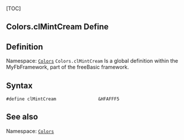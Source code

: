 [TOC]
## Colors.clMintCream Define

## Definition
Namespace: [`Colors`](Colors.md)
`Colors.clMintCream` Is a global definition within the MyFbFramework, part of the freeBasic framework.
## Syntax

```freeBasic
#define clMintCream                &HFAFFF5
```

## See also
Namespace: [`Colors`](Colors.md)

